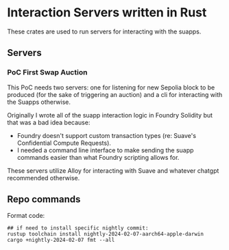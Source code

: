 # Interaction Servers written in Rust

These crates are used to run servers for interacting with the suapps.

## Servers
### PoC First Swap Auction
This PoC needs two servers: one for listening for new Sepolia block to be produced (for the sake of triggering an auction) and a cli for interacting with the Suapps otherwise. 

Originally I wrote all of the suapp interaction logic in Foundry Solidity but that was a bad idea because:
- Foundry doesn't support custom transaction types (re: Suave's Confidential Compute Requests).
- I needed a command line interface to make sending the suapp commands easier than what Foundry scripting allows for.

These servers utilize Alloy for interacting with Suave and whatever chatgpt recommended otherwise. 

## Repo commands

Format code: 
```
## if need to install specific nightly commit:
rustup toolchain install nightly-2024-02-07-aarch64-apple-darwin 
cargo +nightly-2024-02-07 fmt --all
```

